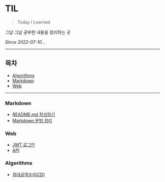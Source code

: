 # TIL

>Today I Learned

그날 그날 공부한 내용을 정리하는 곳

_Since 2022-07-10..._

---

## 목차

* [Algorithms](#Algorithms)
* [Markdown](#Markdown)
* [Web](#Web)

---

### Markdown

* [README.md 작성하기](README.md)
* [Markdown 문법 정리](Markdown/BasicMarkdown.md)

### Web

* [JWT 로그인](JWY.md)
* [API](API.md)

### Algorithms

* [최대공약수(GCD)](GCD.md)
